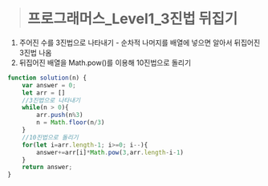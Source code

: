 ><h1>프로그래머스_Level1_3진법 뒤집기</h1>
1. 주어진 수를 3진법으로 나타내기 - 순차적 나머지를 배열에 넣으면 알아서 뒤집어진 3진법 나옴
2. 뒤집어진 배열을 Math.pow()를 이용해 10진법으로 돌리기

```javascript
function solution(n) {
    var answer = 0;
    let arr = []
    //3진법으로 나타내기
    while(n > 0){
        arr.push(n%3)
        n = Math.floor(n/3)
    }
    //10진법으로 돌리기
    for(let i=arr.length-1; i>=0; i--){
        answer+=arr[i]*Math.pow(3,arr.length-i-1)
    }
    return answer;
}
```
